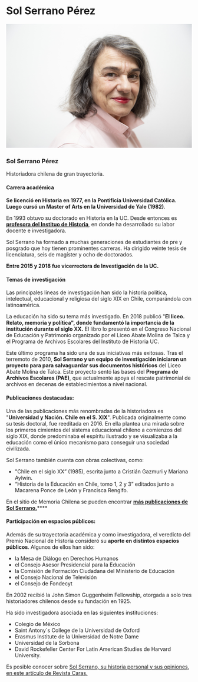 # Sol Serrano Pérez

![Sol Serrano, Premio Nacional de Historia 2018](../../.gitbook/assets/_mg_8520.jpg)

### Sol Serrano Pérez

Historiadora chilena de gran trayectoria. 

#### Carrera académica

**Se licenció en Historia en 1977, en la Pontificia Universidad Católica. Luego cursó un Master of Arts en la Universidad de Yale \(1982\)**. 

En 1993 obtuvo su doctorado en Historia en la UC. Desde entonces es [**profesora del Instituo de Historia**](http://historia.uc.cl/Planta-Academica/serrano-sol.html), en donde ha desarrollado su labor docente e investigadora.

Sol Serrano ha formado a muchas generaciones de  estudiantes de pre y posgrado que hoy tienen prominentes carreras. Ha dirigido veinte tesis de licenciatura, seis de magíster y ocho de doctorados. 

**Entre 2015 y 2018 fue vicerrectora de Investigación de la UC.** 

#### Temas de investigación

Las principales líneas de investigación han sido la historia politica, intelectual, educacional y religiosa del siglo XIX en Chile, comparándola con latinoamérica. 

La educación ha sido su tema más investigado. En 2018 publicó "**El liceo. Relato, memoria y política", donde fundamentó la importancia de la institución durante el siglo XX.**  El libro lo presentó en el Congreso Nacional de Educación y Patrimonio organizado por el Liceo Abate Molina de Talca y el Programa de Archivos Escolares del Instituto de Historia UC.

Este último programa ha sido una de sus iniciativas más exitosas. Tras el terremoto de 2010, **Sol Serrano y un equipo de investigación iniciaron un proyecto para para salvaguardar sus documentos históricos** del Liceo Abate Molina de Talca. Este proyecto sentó las bases del **Programa de Archivos Escolares \(PAE\)**, que actualmente apoya el rescate patrimonial de archivos en decenas de establecimientos a nivel nacional.

#### Publicaciones destacadas:

Una de las publicaciones más renombradas de la historiadora es "**Universidad y Nación. Chile en el S. XIX**". Publicada originalmente como  su tesis doctoral, fue reeditada en 2016. En ella plantea una mirada sobre los primeros cimientos del sistema educacional chileno a comienzos del siglo XIX, donde predominaba el espíritu ilustrado y se visualizaba a la educación como el único mecanismo para conseguir una sociedad civilizada.

Sol Serrano también cuenta con obras colectivas, como:

* "Chile en el siglo XX” \(1985\), escrita junto a Cristián Gazmuri y Mariana Aylwin. 
* “Historia de la Educación en Chile, tomo 1, 2 y 3” editados junto a Macarena Ponce de León y Francisca Rengifo.

En el sitio de Memoria Chilena se pueden encontrar [**más publicaciones de Sol Serrano.**](http://www.memoriachilena.gob.cl/602/w3-propertyvalue-127431.html)\*\*\*\*

#### Participación en espacios públicos:

Además de su trayectoria académica y como investigadora, el veredicto del Premio Nacional de Historia consideró su **aporte en distintos espacios públicos**. Algunos de ellos han sido:

* la Mesa de Diálogo en Derechos Humanos
* el Consejo Asesor Presidencial para la Educación
* la Comisión de Formación Ciudadana del Ministerio de Educación
* el Consejo Nacional de Televisión
* el Consejo de Fondecyt

En 2002 recibió la John Simon Guggenheim Fellowship, otorgada a solo tres historiadores chilenos desde su fundación en 1925. 

Ha sido investigadora asociada en las siguientes instituciones:

* Colegio de México
* Saint Antony´s College de la Universidad de Oxford
* Erasmus Institute de la Universidad de Notre Dame
* Universidad de la Sorbona
* David Rockefeller Center For Latin American Studies de Harvard University. 

Es posible conocer sobre [Sol Serrano, su historia personal y sus opiniones, en este artículo de Revista Caras.](http://www.caras.cl/sociedad/sol-serrano-hace-memoria/)

